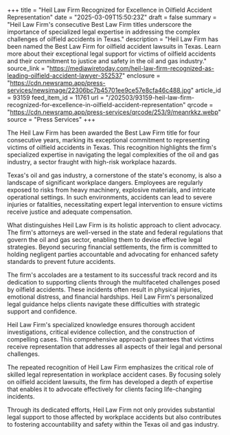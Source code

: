 +++
title = "Heil Law Firm Recognized for Excellence in Oilfield Accident Representation"
date = "2025-03-09T15:50:23Z"
draft = false
summary = "Heil Law Firm's consecutive Best Law Firm titles underscore the importance of specialized legal expertise in addressing the complex challenges of oilfield accidents in Texas."
description = "Heil Law Firm has been named the Best Law Firm for oilfield accident lawsuits in Texas. Learn more about their exceptional legal support for victims of oilfield accidents and their commitment to justice and safety in the oil and gas industry."
source_link = "https://mediawiretoday.com/heil-law-firm-recognized-as-leading-oilfield-accident-lawyer-352537"
enclosure = "https://cdn.newsramp.app/press-services/newsimage/22306bc7b45701ee9ce57e8cfa46c488.jpg"
article_id = 93159
feed_item_id = 11761
url = "/202503/93159-heil-law-firm-recognized-for-excellence-in-oilfield-accident-representation"
qrcode = "https://cdn.newsramp.app/press-services/qrcode/253/9/meanrkkz.webp"
source = "Press Services"
+++

<p>The Heil Law Firm has been awarded the Best Law Firm title for four consecutive years, marking its exceptional commitment to representing victims of oilfield accidents in Texas. This recognition highlights the firm's specialized expertise in navigating the legal complexities of the oil and gas industry, a sector fraught with high-risk workplace hazards.</p><p>Texas's oil and gas industry, a cornerstone of the state's economy, is also a landscape of significant workplace dangers. Employees are regularly exposed to risks from heavy machinery, explosive materials, and intricate operational settings. In such environments, accidents can lead to severe injuries or fatalities, necessitating expert legal intervention to ensure victims receive justice and adequate compensation.</p><p>What distinguishes Heil Law Firm is its holistic approach to client advocacy. The firm's attorneys are well-versed in the state and federal regulations that govern the oil and gas sector, enabling them to devise effective legal strategies. Beyond securing financial settlements, the firm is committed to holding negligent parties accountable and advocating for enhanced safety standards to prevent future accidents.</p><p>The firm's accolades are a testament to its successful track record and its dedication to supporting clients through the multifaceted challenges posed by oilfield accidents. These incidents often result in physical injuries, emotional distress, and financial hardships. Heil Law Firm's personalized legal guidance helps clients navigate these difficulties with strategic support and confidence.</p><p>Heil Law Firm's specialized knowledge ensures thorough accident investigations, critical evidence collection, and the construction of compelling cases. This comprehensive approach guarantees that victims receive representation that addresses all aspects of their legal and personal challenges.</p><p>The repeated recognition of Heil Law Firm emphasizes the critical role of skilled legal representation in workplace accident cases. By focusing solely on oilfield accident lawsuits, the firm has developed a depth of expertise that enables it to advocate effectively for clients facing life-changing incidents.</p><p>Through its dedicated efforts, Heil Law Firm not only provides substantial legal support to those affected by workplace accidents but also contributes to fostering accountability and safety within the Texas oil and gas industry.</p>